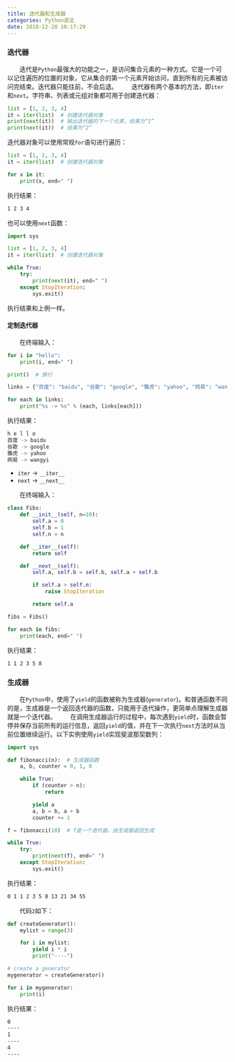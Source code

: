 ```yaml
---
title: 迭代器和生成器
categories: Python语法
date: 2018-12-28 10:17:29
---
```

### 迭代器

&emsp;&emsp;迭代是`Python`最强大的功能之一，是访问集合元素的一种方式。它是一个可以记住遍历的位置的对象，它从集合的第一个元素开始访问，直到所有的元素被访问完结束。迭代器只能往前，不会后退。<!--more-->
&emsp;&emsp;迭代器有两个基本的方法，即`iter`和`next`。字符串、列表或元组对象都可用于创建迭代器：

``` python
list = [1, 2, 3, 4]
it = iter(list)  # 创建迭代器对象
print(next(it))  # 输出迭代器的下一个元素，结果为“1”
print(next(it))  # 结果为“2”
```

迭代器对象可以使用常规`for`语句进行遍历：

``` python
list = [1, 2, 3, 4]
it = iter(list)  # 创建迭代器对象

for x in it:
    print(x, end=" ")
```

执行结果：

``` bash
1 2 3 4
```

也可以使用`next`函数：

``` python
import sys

list = [1, 2, 3, 4]
it = iter(list)  # 创建迭代器对象

while True:
    try:
        print(next(it), end=" ")
    except StopIteration:
        sys.exit()
```

执行结果和上例一样。

#### 定制迭代器

&emsp;&emsp;在终端输入：

``` python
for i in "hello":
    print(i, end=" ")

print()  # 换行

links = {"百度": "baidu", "谷歌": "google", "雅虎": "yahoo", "网易": "wangyi"}

for each in links:
    print("%s -> %s" % (each, links[each]))
```

执行结果：

``` bash
h e l l o
百度 -> baidu
谷歌 -> google
雅虎 -> yahoo
网易 -> wangyi
```

- `iter` -> `__iter__`
- `next` -> `__next__`

&emsp;&emsp;在终端输入：

``` python
class Fibs:
    def __init__(self, n=10):
        self.a = 0
        self.b = 1
        self.n = n

    def __iter__(self):
        return self

    def __next__(self):
        self.a, self.b = self.b, self.a + self.b

        if self.a > self.n:
            raise StopIteration

        return self.a

fibs = Fibs()

for each in fibs:
    print(each, end=" ")
```

执行结果：

``` bash
1 1 2 3 5 8
```

### 生成器

&emsp;&emsp;在`Python`中，使用了`yield`的函数被称为生成器(`generator`)。和普通函数不同的是，生成器是一个返回迭代器的函数，只能用于迭代操作，更简单点理解生成器就是一个迭代器。
&emsp;&emsp;在调用生成器运行的过程中，每次遇到`yield`时，函数会暂停并保存当前所有的运行信息，返回`yield`的值，并在下一次执行`next`方法时从当前位置继续运行。以下实例使用`yield`实现斐波那契数列：

``` python
import sys

def fibonacci(n):  # 生成器函数
    a, b, counter = 0, 1, 0

    while True:
        if (counter > n):
            return

        yield a
        a, b = b, a + b
        counter += 1

f = fibonacci(10)  # f是一个迭代器，由生成器返回生成

while True:
    try:
        print(next(f), end=" ")
    except StopIteration:
        sys.exit()
```

执行结果：

``` bash
0 1 1 2 3 5 8 13 21 34 55
```

&emsp;&emsp;代码`2`如下：

``` python
def createGenerator():
    mylist = range(3)

    for i in mylist:
        yield i * i
        print("----")

# create a generator
mygenerator = createGenerator()

for i in mygenerator:
    print(i)
```

执行结果：

``` bash
0
----
1
----
4
----
```
